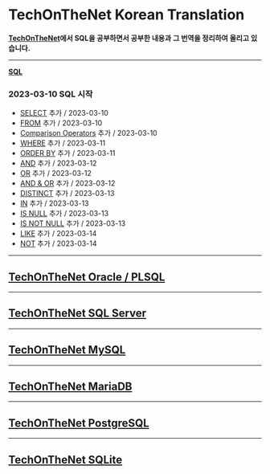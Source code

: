 # TechOnTheNet Korean Translation

**[TechOnTheNet](https://www.techonthenet.com/index.php)에서 SQL을 공부하면서 공부한 내용과 그 번역을 정리하여 올리고 있습니다.**

---
**[SQL](https://github.com/riz-jeong/TechOnTheNet-Korean-Translation/tree/main/SQL)**

### 2023-03-10 SQL 시작
- [SELECT](https://github.com/riz-jeong/TechOnTheNet-Korean-Translation/blob/main/SQL/SELECT.md) 추가 / 2023-03-10
- [FROM](https://github.com/riz-jeong/TechOnTheNet-Korean-Translation/blob/main/SQL/FROM.md) 추가 / 2023-03-10
- [Comparison Operators](https://github.com/riz-jeong/TechOnTheNet-Korean-Translation/blob/main/SQL/Comparison_Operators.md) 추가 / 2023-03-10
- [WHERE](https://github.com/riz-jeong/TechOnTheNet-Korean-Translation/blob/main/SQL/WHERE.md) 추가 / 2023-03-11
- [ORDER BY](https://github.com/riz-jeong/TechOnTheNet-Korean-Translation/blob/main/SQL/ORDER_BY.md) 추가 / 2023-03-11
- [AND](https://github.com/riz-jeong/TechOnTheNet-Korean-Translation/blob/main/SQL/AND.md) 추가 / 2023-03-12
- [OR](https://github.com/riz-jeong/TechOnTheNet-Korean-Translation/blob/main/SQL/OR.md) 추가 / 2023-03-12
- [AND & OR](https://github.com/riz-jeong/TechOnTheNet-Korean-Translation/blob/main/SQL/AND_OR.md) 추가 / 2023-03-12
- [DISTINCT](https://github.com/riz-jeong/TechOnTheNet-Korean-Translation/blob/main/SQL/DISTINCT.md) 추가 / 2023-03-13
- [IN](https://github.com/riz-jeong/TechOnTheNet-Korean-Translation/blob/main/SQL/IN.md) 추가 / 2023-03-13
- [IS NULL](https://github.com/riz-jeong/TechOnTheNet-Korean-Translation/blob/main/SQL/IS_NULL.md) 추가 / 2023-03-13
- [IS NOT NULL](https://github.com/riz-jeong/TechOnTheNet-Korean-Translation/blob/main/SQL/IS_NOT_NULL.md) 추가 / 2023-03-13
- [LIKE](https://github.com/riz-jeong/TechOnTheNet-Korean-Translation/blob/main/SQL/LIKE.md) 추가 / 2023-03-14
- [NOT](https://github.com/riz-jeong/TechOnTheNet-Korean-Translation/blob/main/SQL/NOT.md) 추가 / 2023-03-14

---
## [TechOnTheNet Oracle / PLSQL](https://www.techonthenet.com/oracle/index.php)

---
## [TechOnTheNet SQL Server](https://www.techonthenet.com/sql_server/index.php)

---
## [TechOnTheNet MySQL](https://www.techonthenet.com/mysql/index.php)

---
## [TechOnTheNet MariaDB](https://www.techonthenet.com/mariadb/index.php)

---
## [TechOnTheNet PostgreSQL](https://www.techonthenet.com/postgresql/index.php)

---
## [TechOnTheNet SQLite](https://www.techonthenet.com/sqlite/index.php)